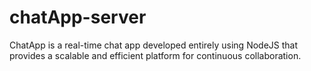 # chatApp-server
ChatApp is a real-time chat app developed entirely using NodeJS that provides a scalable and efficient platform for continuous collaboration.
